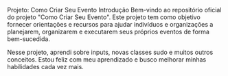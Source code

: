 Projeto: Como Criar Seu Evento
Introdução
Bem-vindo ao repositório oficial do projeto "Como Criar Seu Evento". 
Este projeto tem como objetivo fornecer orientações e recursos para ajudar indivíduos e organizações a planejarem, 
organizarem e executarem seus próprios eventos de forma bem-sucedida.


Nesse projeto, aprendi sobre inputs, novas classes sudo e muitos outros conceitos. Estou feliz com meu aprendizado e busco melhorar minhas habilidades cada vez mais.
